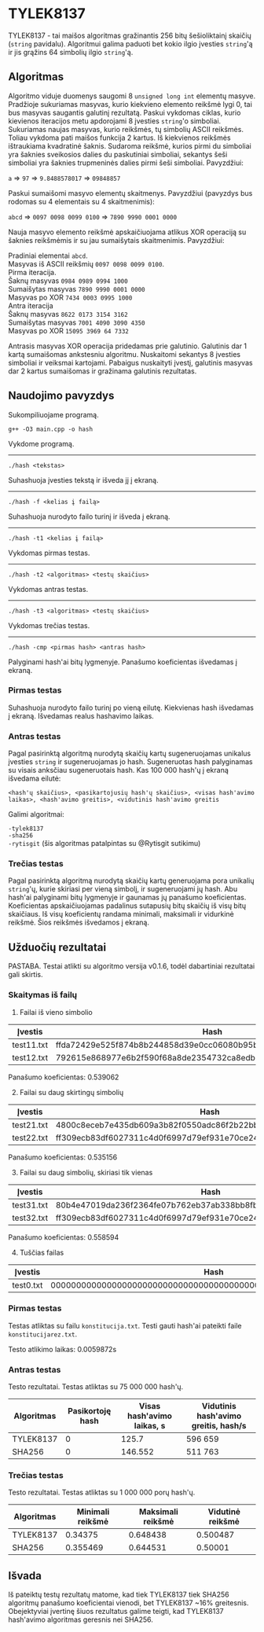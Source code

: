 # TYLEK8137

TYLEK8137 - tai maišos algoritmas gražinantis 256 bitų šešioliktainį skaičių (`string` pavidalu). Algoritmui galima paduoti bet kokio ilgio įvesties `string`'ą ir jis grąžins 64 simbolių ilgio `string`'ą. 

## Algoritmas

Algoritmo viduje duomenys saugomi 8 `unsigned long int` elementų masyve. Pradžioje sukuriamas masyvas, kurio kiekvieno elemento reikšmė lygi 0, tai bus masyvas saugantis galutinį rezultatą. Paskui vykdomas ciklas, kurio kievienos iteracijos metu apdorojami 8 įvesties `string`'o simboliai. Sukuriamas naujas masyvas, kurio reikšmės, tų simbolių ASCII reikšmės. Toliau vykdoma pati maišos funkcija 2 kartus. Iš kiekvienos reikšmės ištraukiama kvadratinė šaknis. Sudaroma reikšmė, kurios pirmi du simboliai yra šaknies sveikosios dalies du paskutiniai simboliai, sekantys šeši simboliai yra šaknies trupmeninės dalies pirmi šeši simboliai. Pavyzdžiui:

`a` => `97` => `9.8488578017` => `09848857`

Paskui sumaišomi masyvo elementų skaitmenys. Pavyzdžiui (pavyzdys bus rodomas su 4 elementais su 4 skaitmenimis):

`abcd` => `0097 0098 0099 0100` => `7890 9990 0001 0000`

Nauja masyvo elemento reikšmė apskaičiuojama atlikus XOR operaciją su šaknies reikšmėmis ir su jau sumaišytais skaitmenimis. Pavyzdžiui:

Pradiniai elementai `abcd`.<br>
Masyvas iš ASCII reikšmių `0097 0098 0099 0100`.<br>
Pirma iteracija.<br>
Šaknų masyvas `0984 0989 0994 1000`<br>
Sumaišytas masyvas `7890 9990 0001 0000`<br>
Masyvas po XOR `7434 0003 0995 1000`<br>
Antra iteracija<br>
Šaknų masyvas `8622 0173 3154 3162`<br>
Sumaišytas masyvas `7001 4090 3090 4350`<br>
Masyvas po XOR `15095 3969 64 7332`<br>


Antrasis masyvas XOR operacija pridedamas prie galutinio. Galutinis dar 1 kartą sumaišomas ankstesniu algoritmu. Nuskaitomi sekantys 8 įvesties simboliai ir veiksmai kartojami. Pabaigus nuskaityti įvestį, galutinis masyvas dar 2 kartus sumaišomas ir gražinama galutinis rezultatas.

## Naudojimo pavyzdys

Sukompiliuojame programą.

`g++ -O3 main.cpp -o hash`

Vykdome programą.

***

`./hash <tekstas>`

Suhashuoja įvesties tekstą ir išveda jį į ekraną.

***

`./hash -f <kelias į failą>`

Suhashuoja nurodyto failo turinį ir išveda į ekraną.

***

`./hash -t1 <kelias į failą>`

Vykdomas pirmas testas.

***

`./hash -t2 <algoritmas> <testų skaičius>`

Vykdomas antras testas.

***

`./hash -t3 <algoritmas> <testų skaičius>`

Vykdomas trečias testas.

***

`./hash -cmp <pirmas hash> <antras hash>`

Palyginami hash'ai bitų lygmenyje. Panašumo koeficientas išvedamas į ekraną.

### Pirmas testas

Suhashuoja nurodyto failo turinį po vieną eilutę. Kiekvienas hash išvedamas į ekraną. Išvedamas realus hashavimo laikas.

### Antras testas

Pagal pasirinktą algoritmą nurodytą skaičių kartų sugeneruojamas unikalus įvesties `string` ir sugeneruojamas jo hash. Sugeneruotas hash palyginamas su visais anksčiau sugeneruotais hash. Kas 100 000 hash'ų į ekraną išvedama eilutė:

`<hash'ų skaičius>, <pasikartojusių hash'ų skaičius>, <visas hash'avimo laikas>, <hash'avimo greitis>, <vidutinis hash'avimo greitis`

Galimi algoritmai:

`-tylek8137`<br>
`-sha256`<br>
`-rytisgit` (šis algoritmas patalpintas su @Rytisgit sutikimu)

### Trečias testas

Pagal pasirinktą algoritmą nurodytą skaičių kartų generuojama pora unikalių `string`'ų, kurie skiriasi per vieną simbolį, ir sugeneruojami jų hash. Abu hash'ai palyginami bitų lygmenyje ir gaunamas jų panašumo koeficientas. Koeficientas apskaičiuojamas padalinus sutapusių bitų skaičių iš visų bitų skaičiaus. Iš visų koeficientų randama minimali, maksimali ir vidurkinė reikšmė. Šios reikšmės išvedamos į ekraną.

## Užduočių rezultatai

PASTABA. Testai atlikti su algoritmo versija v0.1.6, todėl dabartiniai rezultatai gali skirtis.

### Skaitymas iš failų

1. Failai iš vieno simbolio

| Įvestis | Hash |
|---------|------|
| test11.txt | ffda72429e525f874b8b244858d39e0cc06080b95b5f5924a0480d56a6cb4773 | 
| test12.txt | 792615e868977e6b2f590f68a8de2354732ca8edb515e8a217cddd5ed2635031 | 

Panašumo koeficientas: 0.539062

2. Failai su daug skirtingų simbolių

| Įvestis | Hash |
|---------|------|
| test21.txt | 4800c8eceb7e435db609a3b82f0550adc86f2b22bbcf93c8dcc1b93e3d745b0d | 
| test22.txt | ff309ecb83df6027311c4d0f6997d79ef931e70ce24f3fe510e9f3057df9ebf5 | 

Panašumo koeficientas: 0.535156

3. Failai su daug simbolių, skiriasi tik vienas

| Įvestis | Hash |
|---------|------|
| test31.txt | 80b4e47019da236f2364fe07b762eb37ab338bb8fbce3d639269407df55b3483 | 
| test32.txt | ff309ecb83df6027311c4d0f6997d79ef931e70ce24f3fe510e9f3057df9ebf5 | 

Panašumo koeficientas: 0.558594

4. Tuščias failas

| Įvestis | Hash |
|---------|------|
| test0.txt | 0000000000000000000000000000000000000000000000000000000000000000 | 

### Pirmas testas

Testas atliktas su failu `konstitucija.txt`. Testi gauti hash'ai pateikti faile `konstitucijarez.txt`.

Testo atlikimo laikas: 0.0059872s

### Antras testas

Testo rezultatai. Testas atliktas su 75 000 000 hash'ų.

| Algoritmas | Pasikortoję hash | Visas hash'avimo laikas, s | Vidutinis hash'avimo greitis, hash/s |
|------------|------------------|-------------------------|------------------------------|
| TYLEK8137 | 0 | 125.7 | 596 659 |
| SHA256    | 0 | 146.552 | 511 763 | 

### Trečias testas

Testo rezultatai. Testas atliktas su 1 000 000 porų hash'ų.

| Algoritmas | Minimali reikšmė | Maksimali reikšmė | Vidutinė reikšmė |
|------------|------------------|-------------------|------------------|
| TYLEK8137 | 0.34375 | 0.648438 | 0.500487 |
| SHA256    | 0.355469 | 0.644531 | 0.50001 |

## Išvada

Iš pateiktų testų rezultatų matome, kad tiek TYLEK8137 tiek SHA256 algoritmų panašumo koeficientai vienodi, bet TYLEK8137 ~16% greitesnis. Obejektyviai įvertinę šiuos rezultatus galime teigti, kad TYLEK8137 hash'avimo algoritmas geresnis nei SHA256. 
